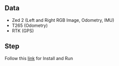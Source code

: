 ## Data 

- Zed 2 (Left and Right RGB Image, Odometry, IMU)
- T265 (Odometry)
- RTK (GPS)

## Step

Follow this [link](https://github.com/ScarecrowStraw/JunFlyBot.git) for Install and Run


